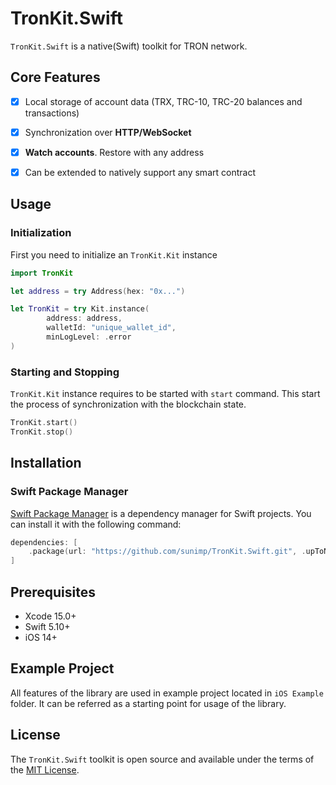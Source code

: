 # TronKit.Swift

`TronKit.Swift` is a native(Swift) toolkit for TRON network.

## Core Features

- [x] Local storage of account data (TRX, TRC-10, TRC-20 balances and transactions)
- [x] Synchronization over **HTTP/WebSocket**
- [x] **Watch accounts**. Restore with any address
- [x] Can be extended to natively support any smart contract


## Usage

### Initialization

First you need to initialize an `TronKit.Kit` instance

```swift
import TronKit

let address = try Address(hex: "0x...")

let TronKit = try Kit.instance(
        address: address,
        walletId: "unique_wallet_id",
        minLogLevel: .error
)
```

### Starting and Stopping

`TronKit.Kit` instance requires to be started with `start` command. This start the process of synchronization with the blockchain state.

```swift
TronKit.start()
TronKit.stop()
```

## Installation

### Swift Package Manager

[Swift Package Manager](https://www.swift.org/package-manager) is a dependency manager for Swift projects. You can install it with the following command:

```swift
dependencies: [
    .package(url: "https://github.com/sunimp/TronKit.Swift.git", .upToNextMajor(from: "1.1.2"))
]
```

## Prerequisites

* Xcode 15.0+
* Swift 5.10+
* iOS 14+


## Example Project

All features of the library are used in example project located in `iOS Example` folder. It can be referred as a starting point for usage of the library.

## License

The `TronKit.Swift` toolkit is open source and available under the terms of the [MIT License](https://github.com/sunimp/TronKit.Swift/blob/master/LICENSE).

